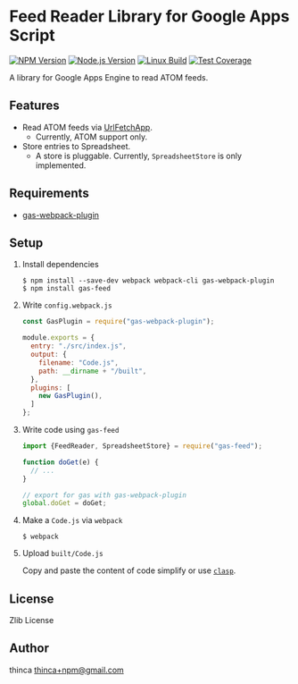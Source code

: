 Feed Reader Library for Google Apps Script
==========================================

[![NPM Version][npm-image]][npm-url]
[![Node.js Version][node-version-image]][node-version-url]
[![Linux Build][travis-image]][travis-url]
[![Test Coverage][codecov-image]][codecov-url]

A library for Google Apps Engine to read ATOM feeds.

Features
--------

- Read ATOM feeds via [UrlFetchApp](https://developers.google.com/apps-script/reference/url-fetch/url-fetch-app).
  - Currently, ATOM support only.
- Store entries to Spreadsheet.
  - A store is pluggable.  Currently, `SpreadsheetStore` is only implemented.

Requirements
------------

- [gas-webpack-plugin](https://github.com/fossamagna/gas-webpack-plugin)

Setup
-----

1.  Install dependencies

    ```
    $ npm install --save-dev webpack webpack-cli gas-webpack-plugin
    $ npm install gas-feed
    ```

2.  Write `config.webpack.js`

    ```javascript
    const GasPlugin = require("gas-webpack-plugin");

    module.exports = {
      entry: "./src/index.js",
      output: {
        filename: "Code.js",
        path: __dirname + "/built",
      },
      plugins: [
        new GasPlugin(),
      ]
    };
    ```

3.  Write code using `gas-feed`

    ```javascript
    import {FeedReader, SpreadsheetStore} = require("gas-feed");

    function doGet(e) {
      // ...
    }

    // export for gas with gas-webpack-plugin
    global.doGet = doGet;
    ```

4.  Make a `Code.js` via `webpack`

    ```
    $ webpack
    ```

5.  Upload `built/Code.js`

    Copy and paste the content of code simplify or use [`clasp`](https://developers.google.com/apps-script/guides/clasp).

License
-------

Zlib License

Author
------

thinca <thinca+npm@gmail.com>


[npm-image]: https://img.shields.io/npm/v/gas-feed.svg
[npm-url]: https://npmjs.org/package/gas-feed
[node-version-image]: https://img.shields.io/node/v/gas-feed.svg
[node-version-url]: https://nodejs.org/en/download/
[travis-image]: https://img.shields.io/travis/thinca/gas-feed/master.svg?label=linux
[travis-url]: https://travis-ci.org/thinca/gas-feed
[codecov-image]: https://codecov.io/gh/thinca/gas-feed/branch/master/graph/badge.svg
[codecov-url]: https://codecov.io/gh/thinca/gas-feed
